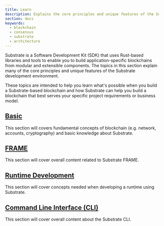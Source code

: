 ```yaml
---
title: Learn
description: Explains the core principles and unique features of the Substrate-based blockchains and Substrate runtime development.
section: docs
keywords:
  - blockchain
  - consensus
  - substrate
  - architecture
---
```


Substrate is a Software Development Kit (SDK) that uses Rust-based libraries and tools to enable you to build application-specific blockchains from modular and extensible components.
The topics in this section explain many of the core principles and unique features of the Substrate development environment.

These topics are intended to help you learn what's possible when you build a Substrate-based blockchain and how Substrate can help you build a blockchain that best serves your specific project requirements or business model.

## [Basic](./basic/README.md)

This section will covers fundamental concepts of blockchain (e.g. network, accounts, cryptography) and basic knowledge about Substrate.

## [FRAME](./frame/README.md)

This section will cover overall content related to Substrate FRAME.

## [Runtime Development](./runtime-development/README.md)

This section will cover concepts needed when developing a runtime using Substrate.

## [Command Line Interface (CLI)](./command-line-tools/README.md)

This section will cover overall content about the Substrate CLI.
